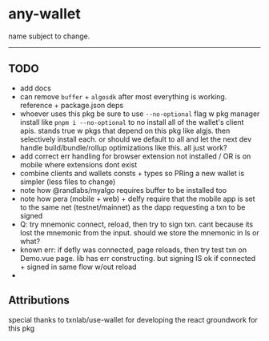 # any-wallet

name subject to change.

---

## TODO
- add docs
- can remove `buffer` + `algosdk` after most everything is working. reference + package.json deps
- whoever uses this pkg be sure to use `--no-optional` flag w pkg manager install like `pnpm i --no-optional` to no install all of the wallet's client apis. stands true w pkgs that depend on this pkg like algjs. then selectively install each. or should we default to all and let the next dev handle build/bundle/rollup optimizations like this. all just work?
- add correct err handling for browser extension not installed / OR is on mobile where extensions dont exist
- combine clients and wallets consts + types so PRing a new wallet is simpler (less files to change)
- note how @randlabs/myalgo requires buffer to be installed too
- note how pera (mobile + web) + delfy require that the mobile app is set to the same net (testnet/mainnet) as the dapp requesting a txn to be signed
- Q: try mnemonic connect, reload, then try to sign txn. cant because its lost the mnemonic from the input. should we store the mnemonic in ls or what?
- known err: if defly was connected, page reloads, then try test txn on Demo.vue page. lib has err constructing. but signing IS ok if connected + signed in same flow w/out reload
-


## Attributions

special thanks to txnlab/use-wallet for developing the react groundwork for this pkg
